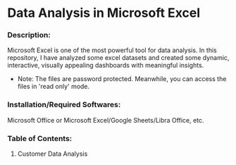 # Data Analysis in Microsoft Excel



### Description: 

Microsoft Excel is one of the most powerful tool for data analysis. 
In this repository, I have analyzed some excel datasets and created some dynamic, interactive, visually appealing dashboards with meaningful insights.

* Note: The files are password protected. Meanwhile, you can access the files in 'read only' mode.


### Installation/Required Softwares: 

Microsoft Office or Microsoft Excel/Google Sheets/Libra Office, etc.


### Table of Contents: 

1. Customer Data Analysis
